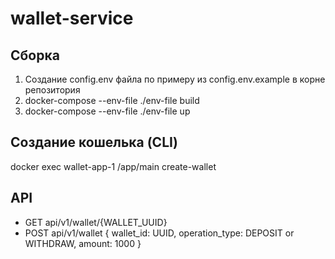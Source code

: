 # wallet-service
## Сборка
1. Создание config.env файла по примеру из config.env.example в корне репозитория
2. docker-compose --env-file ./env-file build
3. docker-compose --env-file ./env-file up

## Создание кошелька (CLI)
docker exec wallet-app-1 /app/main create-wallet

## API
 - GET api/v1/wallet/{WALLET_UUID}
 - POST api/v1/wallet
  {
  wallet_id: UUID,
  operation_type: DEPOSIT or WITHDRAW,
  amount: 1000
  }
